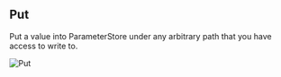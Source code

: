 
## Put

Put a value into ParameterStore under any arbitrary path that you have access to write to.

![Put](/images/gifs/put.gif)